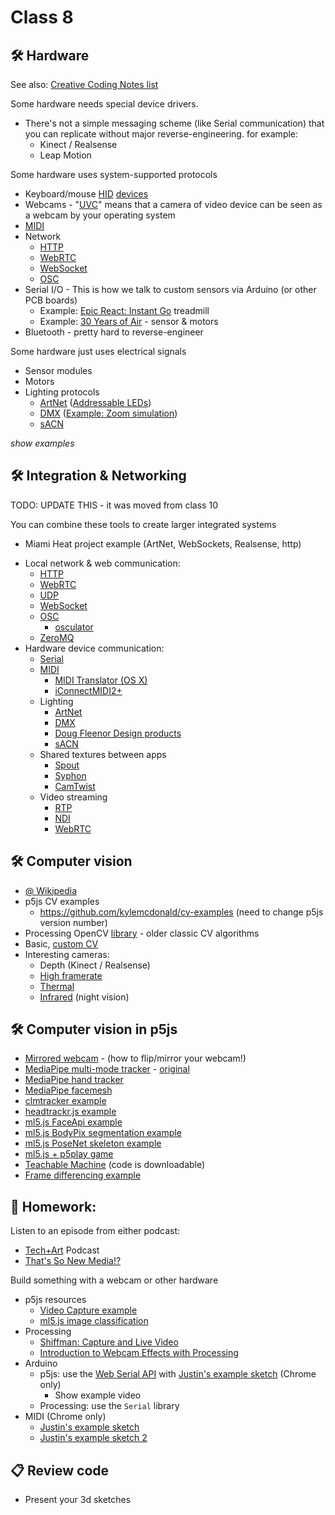 # Class 8

## 🛠️ Hardware

See also: [Creative Coding Notes list](https://github.com/cacheflowe/creative-coding-notes#physical-computing)

Some hardware needs special device drivers. 

* There's not a simple messaging scheme (like Serial communication) that you can replicate without major reverse-engineering. for example:
  * Kinect / Realsense
  * Leap Motion

Some hardware uses system-supported protocols

* Keyboard/mouse [HID](https://en.wikipedia.org/wiki/Human_interface_device) [devices](https://xkeys.com/xkeys.html)
* Webcams - "[UVC](https://en.wikipedia.org/wiki/USB_video_device_class)" means that a camera of video device can be seen as a webcam by your operating system
* [MIDI](http://en.wikipedia.org/wiki/MIDI)
* Network
  - [HTTP](https://medium.com/@jen_strong/the-request-response-cycle-of-the-web-1b7e206e9047)
  - [WebRTC](https://webrtc.github.io/samples/)
  - [WebSocket](http://en.wikipedia.org/wiki/WebSocket)
  - [OSC](http://en.wikipedia.org/wiki/Open_Sound_Control)
* Serial I/O - This is how we talk to custom sensors via Arduino (or other PCB boards)
  * Example: [Epic React: Instant Go](https://cacheflowe.com/code/installation/epic-react-instant-go) treadmill
  * Example: [30 Years of Air](https://cacheflowe.com/code/installation/nike-soho-air-max-screens) - sensor & motors
* Bluetooth - pretty hard to reverse-engineer

Some hardware just uses electrical signals

* Sensor modules
* Motors
* Lighting protocols
  - [ArtNet](https://en.wikipedia.org/wiki/Art-Net) ([Addressable LEDs](https://cacheflowe.com/code/lab/artnet-+-processing))
  - [DMX](https://en.wikipedia.org/wiki/DMX512) ([Example: Zoom simulation](https://cacheflowe.com/code/installation/zoom-centrifuge))
  - [sACN](https://www.lightjams.com/sacn.html)

*show examples*


## 🛠️ Integration & Networking

TODO: UPDATE THIS - it was moved from class 10

You can combine these tools to create larger integrated systems 
  - Miami Heat project example (ArtNet, WebSockets, Realsense, http)

* Local network & web communication:
  * [HTTP](https://medium.com/@jen_strong/the-request-response-cycle-of-the-web-1b7e206e9047)
  * [WebRTC](https://webrtc.github.io/samples/)
  * [UDP](https://www.cloudflare.com/learning/ddos/glossary/user-datagram-protocol-udp/)
  * [WebSocket](http://en.wikipedia.org/wiki/WebSocket)
  * [OSC](http://en.wikipedia.org/wiki/Open_Sound_Control)
    * [osculator](https://osculator.net/)
  * [ZeroMQ](http://zeromq.org)
* Hardware device communication:
  * [Serial](https://editor.p5js.org/cacheflowe/sketches/F7GG8vuEy)
  * [MIDI](http://en.wikipedia.org/wiki/MIDI)
    * [MIDI Translator (OS X)](https://www.bome.com/products/miditranslator)
    * [iConnectMIDI2+](https://www.iconnectivity.com/products/midi/iconnectmidi2plus)
  * Lighting
    * [ArtNet](https://en.wikipedia.org/wiki/Art-Net)
    * [DMX](https://en.wikipedia.org/wiki/DMX512)
    * [Doug Fleenor Design products](http://www.dfd.com/index.html)
    * [sACN](https://www.lightjams.com/sacn.html)
  * Shared textures between apps
    * [Spout](http://spout.zeal.co/)
    * [Syphon](http://www.syphon.v002.info/)
    * [CamTwist](http://camtwiststudio.com/)
  * Video streaming
    * [RTP](https://en.wikipedia.org/wiki/Real-time_Transport_Protocol)
    * [NDI](https://www.ndi.tv/)
    * [WebRTC](https://webrtc.org/)


## 🛠️ Computer vision

* [@ Wikipedia](https://en.wikipedia.org/wiki/Computer_vision)
* p5js CV examples
  * https://github.com/kylemcdonald/cv-examples (need to change p5js version number)
* Processing OpenCV [library](https://github.com/atduskgreg/opencv-processing) - older classic CV algorithms
* Basic, [custom CV](https://cacheflowe.com/code/lab/webcam-experiments)
* Interesting cameras:
  * Depth (Kinect / Realsense)
  * [High framerate](https://www.edgertronic.com/)
  * [Thermal](https://groupgets.com/manufacturers/getlab/products/purethermal-2-flir-lepton-smart-i-o-module)
  * [Infrared](https://www.amazon.com/SVPRO-Outdoor-Waterproof-Surveillance-Android/dp/B07C2RL8PB/) (night vision)

## 🛠️ Computer vision in p5js

* [Mirrored webcam](https://editor.p5js.org/cacheflowe/sketches/zLpJ56Gi2) - (how to flip/mirror your webcam!)
* [MediaPipe multi-mode tracker](https://editor.p5js.org/orrkislev/sketches/wwLqrnVDt) - [original](https://editor.p5js.org/golan/sketches/0yyu6uEwM)
* [MediaPipe hand tracker](https://editor.p5js.org/lingdong/sketches/1viPqbRMv)
* [MediaPipe facemesh](https://editor.p5js.org/lingdong/sketches/ef6FB-uNq)
* [clmtracker example](https://editor.p5js.org/cacheflowe/sketches/k5331wdu7)
* [headtrackr.js example](https://editor.p5js.org/cacheflowe/sketches/8kel7wkpp)
* [ml5.js FaceApi example](https://editor.p5js.org/ml5/sketches/FaceApi_Video_Landmarks)
* [ml5.js BodyPix segmentation example](https://editor.p5js.org/cacheflowe/sketches/ezqWo10Ye)
* [ml5.js PoseNet skeleton example](https://editor.p5js.org/codingtrain/sketches/ULA97pJXR)
* [ml5.js + p5play game](https://editor.p5js.org/StevesMakerspace/sketches/RLGFfn2pt)
* [Teachable Machine](https://teachablemachine.withgoogle.com/) (code is downloadable)
* [Frame differencing example](https://editor.p5js.org/cacheflowe/sketches/NfXQSVwNmG)

## 📝 Homework:

Listen to an episode from either podcast:
* [Tech+Art](https://podcasts.apple.com/ca/podcast/tech-art/id1480019037) Podcast
* [That's So New Media!?](https://open.spotify.com/show/7MXw99WToC4MbZHwAlaFzB?si=UggW_cRMTwmZKVWeVAfsjw&nd=1)

Build something with a webcam or other hardware

* p5js resources
  * [Video Capture example](https://p5js.org/examples/dom-video-capture.html)
  * [ml5.js image classification](https://www.youtube.com/watch?v=D9BoBSkLvFo&vl=en)
* Processing
  * [Shiffman: Capture and Live Video](https://www.youtube.com/watch?v=WH31daSj4nc)
  * [Introduction to Webcam Effects with Processing](https://www.youtube.com/watch?v=6pGEk2dQnss)
* Arduino
  * p5js: use the [Web Serial API](https://web.dev/serial/) with [Justin's example sketch](https://editor.p5js.org/cacheflowe/sketches/F7GG8vuEy) (Chrome only)
    * Show example video
  * Processing: use the `Serial` library
* MIDI (Chrome only)
  * [Justin's example sketch](https://editor.p5js.org/cacheflowe/sketches/xuGYeJnZY)
  * [Justin's example sketch 2](https://editor.p5js.org/cacheflowe/sketches/iFMtaetat)

## 📋 Review code

* Present your 3d sketches

